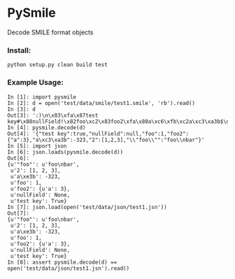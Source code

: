 # PySmile

Decode SMILE format objects


### Install:

    python setup.py clean build test


### Example Usage:

    In [1]: import pysmile
    In [2]: d = open('test/data/smile/test1.smile', 'rb').read()
    In [3]: d
    Out[3]: ':)\n\x03\xfa\x87test key#\x88nullField!\x82foo\xc2\x83foo2\xfa\x80a\xc6\xfb\xc2a\xc3\xa3b$\n\x85\x802\xf8\xc2\xc4\xc6\xf9\x84"foo"Ffoo\nbar\xfb'
    In [4]: pysmile.decode(d)
    Out[4]: '{"test key":true,"nullField":null,"foo":1,"foo2":{"a":3},"a\xc3\xa3b":-323,"2":[1,2,3],"\\"foo\\"":"foo\\nbar"}'
    In [5]: import json
    In [6]: json.loads(pysmile.decode(d))
    Out[6]: 
    {u'"foo"': u'foo\nbar',
     u'2': [1, 2, 3],
     u'a\xe3b': -323,
     u'foo': 1,
     u'foo2': {u'a': 3},
     u'nullField': None,
     u'test key': True}
    In [7]: json.load(open('test/data/json/test1.jsn'))
    Out[7]: 
    {u'"foo"': u'foo\nbar',
     u'2': [1, 2, 3],
     u'a\xe3b': -323,
     u'foo': 1,
     u'foo2': {u'a': 3},
     u'nullField': None,
     u'test key': True}
    In [8]: assert pysmile.decode(d) == open('test/data/json/test1.jsn').read()
